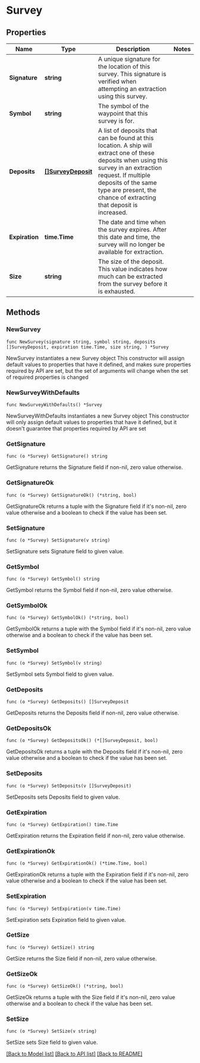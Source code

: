 # Survey

## Properties

Name | Type | Description | Notes
------------ | ------------- | ------------- | -------------
**Signature** | **string** | A unique signature for the location of this survey. This signature is verified when attempting an extraction using this survey. | 
**Symbol** | **string** | The symbol of the waypoint that this survey is for. | 
**Deposits** | [**[]SurveyDeposit**](SurveyDeposit.md) | A list of deposits that can be found at this location. A ship will extract one of these deposits when using this survey in an extraction request. If multiple deposits of the same type are present, the chance of extracting that deposit is increased. | 
**Expiration** | **time.Time** | The date and time when the survey expires. After this date and time, the survey will no longer be available for extraction. | 
**Size** | **string** | The size of the deposit. This value indicates how much can be extracted from the survey before it is exhausted. | 

## Methods

### NewSurvey

`func NewSurvey(signature string, symbol string, deposits []SurveyDeposit, expiration time.Time, size string, ) *Survey`

NewSurvey instantiates a new Survey object
This constructor will assign default values to properties that have it defined,
and makes sure properties required by API are set, but the set of arguments
will change when the set of required properties is changed

### NewSurveyWithDefaults

`func NewSurveyWithDefaults() *Survey`

NewSurveyWithDefaults instantiates a new Survey object
This constructor will only assign default values to properties that have it defined,
but it doesn't guarantee that properties required by API are set

### GetSignature

`func (o *Survey) GetSignature() string`

GetSignature returns the Signature field if non-nil, zero value otherwise.

### GetSignatureOk

`func (o *Survey) GetSignatureOk() (*string, bool)`

GetSignatureOk returns a tuple with the Signature field if it's non-nil, zero value otherwise
and a boolean to check if the value has been set.

### SetSignature

`func (o *Survey) SetSignature(v string)`

SetSignature sets Signature field to given value.


### GetSymbol

`func (o *Survey) GetSymbol() string`

GetSymbol returns the Symbol field if non-nil, zero value otherwise.

### GetSymbolOk

`func (o *Survey) GetSymbolOk() (*string, bool)`

GetSymbolOk returns a tuple with the Symbol field if it's non-nil, zero value otherwise
and a boolean to check if the value has been set.

### SetSymbol

`func (o *Survey) SetSymbol(v string)`

SetSymbol sets Symbol field to given value.


### GetDeposits

`func (o *Survey) GetDeposits() []SurveyDeposit`

GetDeposits returns the Deposits field if non-nil, zero value otherwise.

### GetDepositsOk

`func (o *Survey) GetDepositsOk() (*[]SurveyDeposit, bool)`

GetDepositsOk returns a tuple with the Deposits field if it's non-nil, zero value otherwise
and a boolean to check if the value has been set.

### SetDeposits

`func (o *Survey) SetDeposits(v []SurveyDeposit)`

SetDeposits sets Deposits field to given value.


### GetExpiration

`func (o *Survey) GetExpiration() time.Time`

GetExpiration returns the Expiration field if non-nil, zero value otherwise.

### GetExpirationOk

`func (o *Survey) GetExpirationOk() (*time.Time, bool)`

GetExpirationOk returns a tuple with the Expiration field if it's non-nil, zero value otherwise
and a boolean to check if the value has been set.

### SetExpiration

`func (o *Survey) SetExpiration(v time.Time)`

SetExpiration sets Expiration field to given value.


### GetSize

`func (o *Survey) GetSize() string`

GetSize returns the Size field if non-nil, zero value otherwise.

### GetSizeOk

`func (o *Survey) GetSizeOk() (*string, bool)`

GetSizeOk returns a tuple with the Size field if it's non-nil, zero value otherwise
and a boolean to check if the value has been set.

### SetSize

`func (o *Survey) SetSize(v string)`

SetSize sets Size field to given value.



[[Back to Model list]](../README.md#documentation-for-models) [[Back to API list]](../README.md#documentation-for-api-endpoints) [[Back to README]](../README.md)


